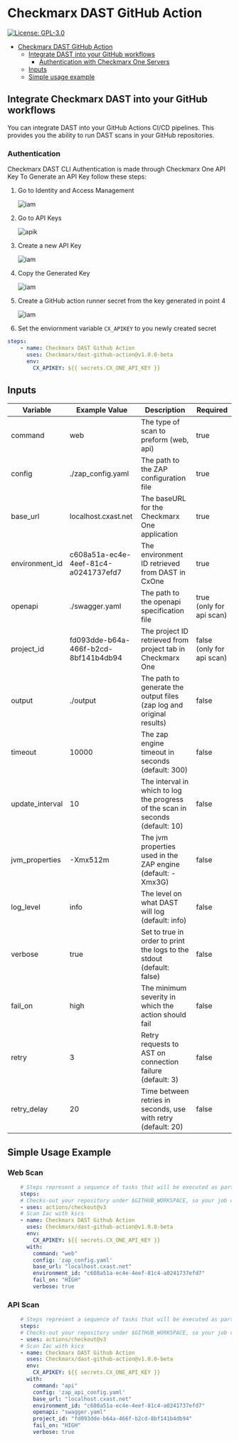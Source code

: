 # Checkmarx DAST GitHub Action

[![License: GPL-3.0](https://img.shields.io/badge/License-GPL3.0-yellow.svg)](https://www.gnu.org/licenses)

- [Checkmarx DAST GitHub Action](#checkmarx-dast-github-action)
  - [Integrate DAST into your GitHub workflows](#integrate-checkmarx-dast-into-your-github-workflows)
    - [Authentication with Checkmarx One Servers](#authentication)
  - [Inputs](#inputs)
  - [Simple usage example](#simple-usage-example)

## Integrate Checkmarx DAST into your GitHub workflows

You can integrate DAST into your GitHub Actions CI/CD pipelines.
This provides you the ability to run DAST scans in your GitHub repositories.

### Authentication

Checkmarx DAST CLI Authentication is made through Checkmarx One API Key
To Generate an API Key follow these steps:

1. Go to Identity and Access Management

   <img alt="iam" src="docs/img/iam.png">

2. Go to API Keys

   <img alt="apik" src="docs/img/api_key.png">

3. Create a new API Key

   <img alt="iam" src="docs/img/create_key.png">

4. Copy the Generated Key

   <img alt="iam" src="docs/img/key.png"> 

5. Create a GitHub action runner secret from the key generated in point 4

   <img alt="iam" src="docs/img/secret.png">

6. Set the enviornment variable `CX_APIKEY` to you newly created secret

```yaml
steps:
    - name: Checkmarx DAST Github Action
      uses: Checkmarx/dast-github-action@v1.0.0-beta
      env:
        CX_APIKEY: ${{ secrets.CX_ONE_API_KEY }}
```

## Inputs

| Variable 	        | Example Value 	                         | Description 	                                                                   | Required                  |
|-------------------|-----------------------------------------|---------------------------------------------------------------------------------|---------------------------|
| command           | web      	                              | The type of scan to preform (web, api)                                          | true                      |
| config            | ./zap_config.yaml                       | The path to the ZAP configuration file                                          | true                      |
 | base_url          | localhost.cxast.net                     | The baseURL for the Checkmarx One application                                           | true                      |
| environment_id    | c608a51a-ec4e-4eef-81c4-a0241737efd7  	 | The environment ID retrieved from DAST in CxOne	                                | true                      |
| openapi  	        | 	           ./swagger.yaml              | The path to the openapi specification file 	                                    | true (only for api scan)  |
| project_id 	      | fd093dde-b64a-466f-b2cd-8bf141b4db94	   | The project ID retrieved from project tab in Checkmarx One  	                           | false (only for api scan) |
| output	           | 	 ./output                              | The path to generate the output files (zap log and original results) 	          | false                     |
| timeout 	         | 10000 	                                 | The zap engine timeout in seconds (default: 300) 	                              | false                     |
| update_interval 	 | 	 10                                    | The interval in which to log the progress of the scan in seconds (default: 10) 	 | false                     |
| jvm_properties 	  | -Xmx512m   	                            | 	The jvm properties used in the ZAP engine (default: -Xmx3G)                    | false                     |
| log_level 	       | info   	                                | The level on what DAST will log (default: info)	                                | false                     |
| 	verbose          | 	 true                                  | Set to true in order to print the logs to the stdout (default: false)	          | false                     |
| fail_on 	         | high 	                                  | 	The minimum severity in which the action should fail                           | false                     |
| retry	            | 3 	                                     | Retry requests to AST on connection failure (default: 3)	                       | false                     |
| retry_delay	      | 	  20                                   | 	Time between retries in seconds, use with retry (default: 20)                  | false                     |

## Simple Usage Example

### Web Scan

```yaml
    # Steps represent a sequence of tasks that will be executed as part of the job
    steps:
    # Checks-out your repository under $GITHUB_WORKSPACE, so your job can access it
    - uses: actions/checkout@v3
    # Scan Iac with kics
    - name: Checkmarx DAST Github Action
      uses: Checkmarx/dast-github-action@v1.0.0-beta
      env:
        CX_APIKEY: ${{ secrets.CX_ONE_API_KEY }}
      with:
        command: "web"
        config: 'zap_config.yaml'
        base_url: "localhost.cxast.net"
        environment_id: "c608a51a-ec4e-4eef-81c4-a0241737efd7"
        fail_on: "HIGH"
        verbose: true
```

### API Scan

```yaml
    # Steps represent a sequence of tasks that will be executed as part of the job
    steps:
    # Checks-out your repository under $GITHUB_WORKSPACE, so your job can access it
    - uses: actions/checkout@v3
    # Scan Iac with kics
    - name: Checkmarx DAST Github Action
      uses: Checkmarx/dast-github-action@v1.0.0-beta
      env:
        CX_APIKEY: ${{ secrets.CX_ONE_API_KEY }}
      with:
        command: "api"
        config: 'zap_api_config.yaml'
        base_url: "localhost.cxast.net"
        environment_id: "c608a51a-ec4e-4eef-81c4-a0241737efd7"
        openapi: "swagger.yaml"
        project_id: "fd093dde-b64a-466f-b2cd-8bf141b4db94"
        fail_on: "HIGH"
        verbose: true
```
